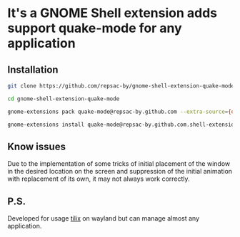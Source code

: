 # It's a GNOME Shell extension adds support quake-mode for any application

## Installation

```bash
git clone https://github.com/repsac-by/gnome-shell-extension-quake-mode.git

cd gnome-shell-extension-quake-mode

gnome-extensions pack quake-mode@repsac-by.github.com --extra-source={quakemodeapp,util}.js

gnome-extensions install quake-mode@repsac-by.github.com.shell-extension.zip
```

## Know issues
Due to the implementation of some tricks of initial placement of the window in the desired location on the screen and suppression of the  initial animation with replacement of its own, it may not always work correctly.

## P.S.
Developed for usage [tilix](https://github.com/gnunn1/tilix) on wayland but can manage almost any application.
